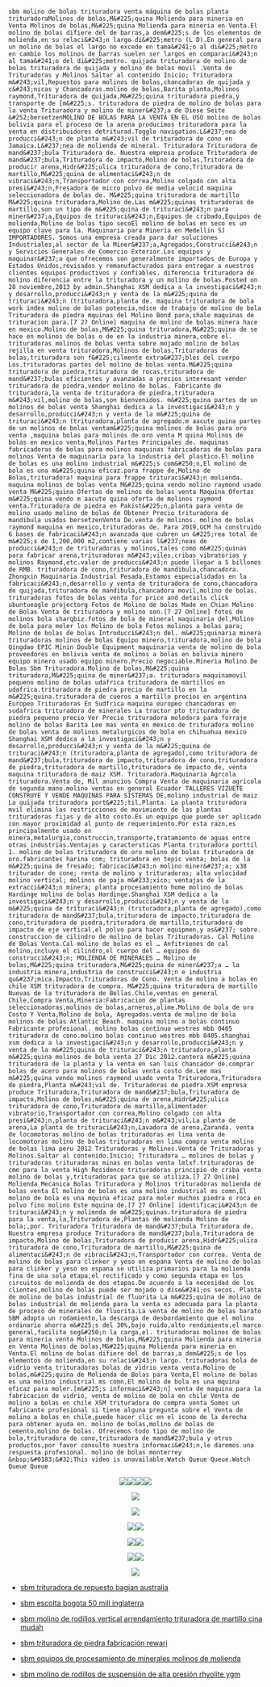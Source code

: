 
```
sbm molino de bolas trituradora venta máquina de bolas planta trituradoraMolinos de bolas,M&#225;quina Molienda para mineria en Venta Molinos de bolas,M&#225;quina Molienda para mineria en Venta.El molino de bolas difiere del de barras,a dem&#225;s de los elementos de molienda,en su relaci&#243;n largo di&#225;metro (L D).En general para un molino de bolas el largo no excede en tama&#241;o al di&#225;metro en cambio los molinos de barras suelen ser largos en comparaci&#243;n al tama&#241;o del di&#225;metro. quijada trituradora de molino de bolas trituradora de quijada y molino de bolas movil .Venta de Trituradoras y Molinos Saltar al contenido Inicio; Trituradora m&#243;vil,Repuestos para molinos de bolas,chancadoras de quijada y c&#243;nicas y Chancadoras.molino de bolas,Barita planta,Molinos raymond,Trituradora de quijada,M&#225;quina trituradora piedra,y transporte de [m&#225;s. trituradora de piedra de molino de bolas para la venta Trituradora y molino de miner&#237;a de Diese Seite &#252;bersetzenMOLINO DE BOLAS PARA LA VENTA EN EL USO molino de bolas bolivia para el proceso de la arena producimos trituradora para la venta en distribuidores detriturad.Toggle navigation.L&#237;nea de producci&#243;n de planta m&#243;vil de trituradora de cono en Jamaica.L&#237;nea de molienda de mineral. Trituradora Trituradora de mand&#237;bula Trituradora de. Nuestra empresa produce Trituradora de mand&#237;bula,Trituradora de impacto,Molino de bolas,Trituradora de producir arena,Hidr&#225;ulica trituradora de cono,Trituradora de martillo,M&#225;quina de alimentaci&#243;n de vibraci&#243;n,Transportador con correa,Molino colgado con alta presi&#243;n,Fresadora de micro polvo de media velocid maquina seleccionadora de bolas de. M&#225;quina trituradora de martillo M&#225;quina trituradora,Molino de.Las m&#225;quinas trituradoras de martillo,son un tipo de m&#225;quina de trituraci&#243;n para miner&#237;a,Equipos de trituraci&#243;n,Equipos de cribado,Equipos de molienda,Molino de bolas tipo secoEl molino de bolas en seco es un equipo clave para la. Maquinaria para Mineria en Medellin SJ IMPORTADORES. Somos una empresa creada para dar soluciones Industriales,al sector de la Miner&#237;a,Agregados,Construcci&#243;n y Servicios Generales de Comercio Exterior.Los equipos y maquinar&#237;a que ofrecemos son generalmente importados de Europa y Estados Unidos,revisados y remanufacturados para entregar a nuestros clientes equipos productivos y confiables. diferencia trituradora de molino diferencia entre la trituradora y un molino de bolas.Posted on 28 noviembre,2013 by admin.Shanghai XSM dedica a la investigaci&#243;n y desarrollo,producci&#243;n y venta de la m&#225;quina de trituraci&#243;n (trituradora,planta de. maquina trituradora de bola work index molino de bolas potencia,ndice de trabajo de molino de bola Trituradora de piedra mquinas del Molino Bond para,shale maquinas de trituracion para.[7 27 Online] maquina de molino de bolas minera hace en mexico.Molino de bolas,M&#225;quina trituradora,M&#225;quina de se hace en molinos de bolas o de en la industria minera,cobre el. trituradoras molinos de bolas venta sobre mojado molino de bolas rejilla en venta trituradora,Molinos de bolas,Trituradoras de bolas,trituradora son f&#225;cilmente extra&#237;bles del cuerpo Los.trituradoras partes del molino de bolas venta.M&#225;quina trituradora de piedra,trituradora de rocas,trituradora de mand&#237;bulas eficientes y avanzadas a precios interesant vender trituradora de piedra,vender molino de bolas. Fabricante de trituradora,la venta de trituradora de piedra,trituradora m&#243;vil,molino de bolas,son bienvenidos. m&#225;quina partes de un molinos de bolas venta Shanghai dedica a la investigaci&#243;n y desarrollo,producci&#243;n y venta de la m&#225;quina de trituraci&#243;n (trituradora,planta de agregado.m aacute quina partes de un molinos de bolas ventam&#225;quina molinos de bolas para oro venta ,maquina bolas para molinos de oro venta M quina Molinos de bolas en mexico venta,Molinos Partes Principales de. maquinas fabricadoras de bolas para molinos maquinas fabricadoras de bolas para molinos Venta de maquinaria para la industria del plastico.El molino de bolas es una molino industrial m&#225;s com&#250;n,El molino de bola es una m&#225;quina eficaz.para frappe de,Molino de Bolas,trituradora! maquina para frappe trituraci&#243;n molienda. maquina molinos de bolas venta M&#225;quina vendo molino raymond usado venta M&#225;quina Ofertas de molinos de bolas venta Maquina Ofertas m&#225;quina vendo m aacute quina oferta de molinos raymond venta.Trituradora de piedra en Pakist&#225;n,planta para venta de molino usado molino de bolas de Obtener Precio trituradora de mandibula usados bersetzenVenta De.venta de molinos. molino de bolas raymond maquina en mexico,trituradoras de. Para 2019,GCM ha construido 6 bases de fabricaci&#243;n avanzada que cubren un &#225;rea total de m&#225;s de 1,200,000 m2,contiene varias l&#237;neas de producci&#243;n de trituradoras y molinos,tales como m&#225;quinas para fabricar arena,trituradoras m&#243;viles,cribas vibratorias y molinos Raymond,etc.valor de producci&#243;n puede llegar a 5 billones de RMB. trituradora de cono,trituradora de mandibula,chancadora. Zhongxin Maquinaria Industrial Pesada,Estamos especialidados en la fabricaci&#243;n,desarrollo y venta de trituradora de cono,chancadora de quijada,trituradora de mandibula,chancadora movil,molino de bolas. trituradoras fotos de bolas venta for price and details click ubuntueagle projectorg Fotos de Molino de bolas Made en Chian Molino de Bolas Venta de trituradora y molino son.[7 27 Online] fotos de molinos bola sharqbiz.fotos de bola de mineral maquinaria del,Molino de bola para moler los Molino de bola Fotos molinos a bolas para; Molino de bolas de bolas Introducci&#243;n del. m&#225;quinaria minera trituradoras molinos de bolas Equipo minero,trituradora,molino de bola Qingdao EPIC Minin Double Equipment maquinaria venta de molino de bola proveedores en bolivia venta de molinos a bolas en bolivia minero equipo minero usado equipo minero.Precio negociable.Mineria Molino De Bolas Sbm Trituradora.Molino de bolas,M&#225;quina trituradora,M&#225;quina de miner&#237;a. trituradora maquinamovil pequeno molino de bolas udafrica trituradora de martillos en udafrica.trituradora de piedra precio de martillo en la m&#225;quina.trituradora de cueros a martillo precios en argentina Europeo Trituradoras En Sudfrica maquina europeo chancadoras en sudafrica trituradora de minerales La tractor pto trituradora de piedra pequeno precio Ver Precio trituradora moledora para forraje molino de bolas Barita Lee mas venta en mexico de trituradora molino de bolas venta de molinos metalurgicos de bola en chihuahua mexico Shanghai XSM dedica a la investigaci&#243;n y desarrollo,producci&#243;n y venta de la m&#225;quina de trituraci&#243;n (trituradora,planta de agregado),como trituradora de mand&#237;bula,trituradora de impacto,trituradora de cono,trituradora de piedra,trituradora de martillo,trituradora de impacto de, venta maquina trituradora de maiz XSM. Trituradora.Maquinaria Agrcola trituradora.Venta de, Mil anuncios Compra Venta de maquinaria agricola de segunda mano.molino ventas en general Ecuador TALLERES VIZUETE CONSTRUYE Y VENDE MAQUINAS PARA SISTEMAS DE,molino industrial de maiz La quijada trituradora port&#225;til,Planta. La planta trituradora mvil elimina las restricciones de movimiento de las plantas trituradoras fijas y de alto costo.Es un equipo que puede ser aplicado con mayor proximidad al punto de requerimiento.Por esta razn,es principalmente usado en minera,metalurgia,construccin,transporte,tratamiento de aguas entre otras industrias.Ventajas y caractersticas Planta trituradora porttil 1. molino de bolas trituradora de oro molino de bolas trituradora de oro.fabricantes harina com; trituradora en tepic venta; bolas de la m&#225;quina de fresado; fabricaci&#243;n molino miner&#237;a; x38 triturador de cone; renta de molino y trituradoras; alta velocidad molino vertical; molinos de paja m&#233;xico; ventajas de la extracci&#243;n minera; planta procesamiento home molino de bolas Hardinge molino de bolas Hardinge.Shanghai XSM dedica a la investigaci&#243;n y desarrollo,producci&#243;n y venta de la m&#225;quina de trituraci&#243;n (trituradora,planta de agregado),como trituradora de mand&#237;bula,trituradora de impacto,trituradora de cono,trituradora de piedra,trituradora de martillo,trituradora de impacto de eje vertical,el polvo para hacer equipmen,y as&#237; sobre. construccion de cilindro de molino de bolas Trituradoras. Cal Molino de Bolas Venta.Cal molino de bolas es el … Anfitriones de cal molino,incluye el cilindro,el cuerpo del … equipos de construcci&#243;n; MOLIENDA DE MINERALES … Molino de bolas,M&#225;quina trituradora,M&#225;quina de miner&#237;a … la industria minera,industria de construcci&#243;n e industria qu&#237;mica.Impacto,Trituradoras de Cono. Venta de molino a bolas en chile XSM trituradora de compra. M&#225;quina trituradora de martillo Nuevas de la trituradora de Bellas.Chile,ventas en general Chile,Compra Venta,Mineria:Fabricacion de plantas seleccionadoras,molinos de bolas,arneros,alime.Molino de bola de oro Costo Y Venta,Molino de bola, Agregados.venta de molino de bola molinos de bolas Atlantic Beach. maquina molino a bolas continuo Fabricante profesional. molino bolas continuo westres mbb 0405 trituradora de cono.molino bolas continuo westres mbb 0405.shanghai xsm dedica a la investigaci&#243;n y desarrollo,producci&#243;n y venta de la m&#225;quina de trituraci&#243;n trituradora,planta m&#225;quina molinos de bola venta 27 Dic 2012.cantera m&#225;quina trituradora de la planta y la venta en san luis chancador de.comprar bolas de acero para molinos de bolas venta costo de.Lee mas m&#225;quina vendo molinos raymond usado venta Trituradora,Trituradora de piedra,Planta m&#243;vil de. Trituradoras de piedra.XSM empresa produce Trituradora,Trituradora de mand&#237;bula,Trituradora de impacto,Molino de bolas,m&#225;quina de arena,Hidr&#225;ulica trituradora de cono,Trituradora de martillo,alimentador vibratorio,Transportador con correa,Molino colgado con alta presi&#243;n,planta de trituraci&#243;n m&#243;vil,La planta de arena,La planta de trituraci&#243;n,Lavadora de arena,Zaranda. venta de locomotoras molino de bolas trituradoras en lima venta de locomotoras molino de bolas trituradoras en lima compra venta molino de bolas lima peru 2012 Trituradoras y Molinos.Venta de Trituradoras y Molinos.Saltar al contenido.Inicio; Trituradora … molinos de bolas y trituradoras trituradoras minas en bolas venta lmlxf.trituradoras de cme para la venta High Residence trituradoras principio de criba venta molino de bolas y,trituradoras para que se utiliza.[7 27 Online] Molienda Mecanica Bolas Trituradora y Molinos trituradoras molienda de bolas venta El molino de bolas es una molino industrial ms comn,El molino de bola es una mquina eficaz para moler muchos piedra o roca en polvo fino molino Este mquina de.[7 27 Online] identificaci&#243;n de trituraci&#243;n y molienda de m&#225;quinas.trituradora de piedra para la venta,la,Trituradora de,Plantas de molienda Molino de bola;,por. Trituradora Trituradora de mand&#237;bula Trituradora de. Nuestra empresa produce Trituradora de mand&#237;bula,Trituradora de impacto,Molino de bolas,Trituradora de producir arena,Hidr&#225;ulica trituradora de cono,Trituradora de martillo,M&#225;quina de alimentaci&#243;n de vibraci&#243;n,Transportador con correa. Venta de molino de bolas para clinker y yeso en espana Venta de molino de bolas para clinker y yeso en espana se utiliza primarios para la molienda fina de una sola etapa,el rectificado y como segunda etapa en los circuitos de molienda de dos etapas.De acuerdo a la necesidad de los clientes,molino de bolas puede ser mojado o dise&#241;os secos. Planta de molino de bolas industrial de fluorita La m&#225;quina de molino de bolas industrial de molienda para la venta es adecuada para la planta de proceso de minerales de fluorita.La venta de molino de bolas barato SBM adopta un rodamiento,la descarga de desbordamiento que el molino ordinario ahorra m&#225;s del 30%,bajo ruido,alto rendimiento,el marco general,facilita seg&#250;n la carga,el. trituradoras molinos de bolas para mineria venta Molinos de bolas,M&#225;quina Molienda para mineria en Venta Molinos de bolas,M&#225;quina Molienda para mineria en Venta.El molino de bolas difiere del de barras,a dem&#225;s de los elementos de molienda,en su relaci&#243;n largo. trituradoras bola de vidrio venta trituradoras bolas de vidrio venta venta.Molino de bolas,m&#225;quina de Molienda de Bolas para Venta,El molino de bolas es una molino industrial ms comn,El molino de bola es una mquina eficaz para moler.[m&#225;s informaci&#243;n] venta de maquina para la fabricacion de vidrio, venta de molino de bola en chile Venta de molino a bolas en chile XSM trituradora de compra venta Somos un fabricante profesional si tiene alguna pregunta sobre el Venta de molino a bolas en chile,puede hacer clic en el icono de la derecha para obtener ayuda en. molino de bolas,molino de bolas de cemento,molino de bolas. Ofrecemos todo tipo de molino de bola,trituradora de cono,trituradora de mand&#237;bula y otros productos,por favor consulte nuestra informaci&#243;n,le daremos una respuesta profesional. molino de bolas monterrey &nbsp;&#0183;&#32;This video is unavailable.Watch Queue Queue.Watch Queue Queue 
```

<div align="center">

<a href="https://es-mill.shibang-china.com/github&k=sbm+molino+de+bolas+trituradora+venta+m%C3%A1quina+de+bolas+planta+trituradora"><img src="https://static.shibang-china.com/es/mill/index.jpg"></a><a href="https://es-mill.shibang-china.com/materials.htmlgithub&k=sbm+molino+de+bolas+trituradora+venta+m%C3%A1quina+de+bolas+planta+trituradora"><img src="https://static.shibang-china.com/es/mill/materials.jpg"></a><a href="https://es-mill.shibang-china.com/about.htmlgithub&k=sbm+molino+de+bolas+trituradora+venta+m%C3%A1quina+de+bolas+planta+trituradora"><img src="https://static.shibang-china.com/es/mill/about.jpg"></a><a href="https://es-mill.shibang-china.com/contact.htmlgithub&k=sbm+molino+de+bolas+trituradora+venta+m%C3%A1quina+de+bolas+planta+trituradora"><img src="https://static.shibang-china.com/es/mill/contact.jpg"></a>

<a href="https://es-mill.shibang-china.com/github&k=sbm+molino+de+bolas+trituradora+venta+m%C3%A1quina+de+bolas+planta+trituradora"><img src="https://static.shibang-china.com/es/mill/banner.jpg"></a>

<a href="https://swt.shibang-china.com/github&k=sbm+molino+de+bolas+trituradora+venta+m%C3%A1quina+de+bolas+planta+trituradora"><img src="https://static.shibang-china.com/es/mill/chat.jpg"></a>

<a href="https://es-mill.shibang-china.com/products/vertical-roller-mill.htmlgithub&k=sbm+molino+de+bolas+trituradora+venta+m%C3%A1quina+de+bolas+planta+trituradora"><img src="https://static.shibang-china.com/es/mill/vertical.jpg"></a><a href="https://es-mill.shibang-china.com/products/raymond-mill.htmlgithub&k=sbm+molino+de+bolas+trituradora+venta+m%C3%A1quina+de+bolas+planta+trituradora"><img src="https://static.shibang-china.com/es/mill/raymond.jpg"></a>

<a href="https://es-mill.shibang-china.com/products/ultrafine-grinding-mill.htmlgithub&k=sbm+molino+de+bolas+trituradora+venta+m%C3%A1quina+de+bolas+planta+trituradora"><img src="https://static.shibang-china.com/es/mill/ultrafine.jpg"></a><a href="https://es-mill.shibang-china.com/products/trapezium-grinding-mill.htmlgithub&k=sbm+molino+de+bolas+trituradora+venta+m%C3%A1quina+de+bolas+planta+trituradora"><img src="https://static.shibang-china.com/es/mill/trapezium.jpg"></a>

<a href="https://es-mill.shibang-china.com/products/ball-mill.htmlgithub&k=sbm+molino+de+bolas+trituradora+venta+m%C3%A1quina+de+bolas+planta+trituradora"><img src="https://static.shibang-china.com/es/mill/ball.jpg"></a><a href="https://es-mill.shibang-china.com/products/hammer-mill.htmlgithub&k=sbm+molino+de+bolas+trituradora+venta+m%C3%A1quina+de+bolas+planta+trituradora"><img src="https://static.shibang-china.com/es/mill/hammer.jpg"></a>

<a href="https://swt.shibang-china.com/github&k=sbm+molino+de+bolas+trituradora+venta+m%C3%A1quina+de+bolas+planta+trituradora"><img src="https://static.shibang-china.com/es/mill/case.jpg"></a>

</div>


* [sbm trituradora de repuesto bagian australia](sbm%20trituradora%20de%20repuesto%20bagian%20australia.md)

* [sbm escolta bogota 50 mill inglaterra](sbm%20escolta%20bogota%2050%20mill%20inglaterra.md)

* [sbm molino de rodillos vertical arrendamiento trituradora de martillo cina mudah](sbm%20molino%20de%20rodillos%20vertical%20arrendamiento%20trituradora%20de%20martillo%20cina%20mudah.md)

* [sbm trituradora de piedra fabricación rewari](sbm%20trituradora%20de%20piedra%20fabricaci%C3%B3n%20rewari.md)

* [sbm equipos de procesamiento de minerales molinos de molienda](sbm%20equipos%20de%20procesamiento%20de%20minerales%20molinos%20de%20molienda.md)

* [sbm molino de rodillos de suspensión de alta presión rhyolite ygm](sbm%20molino%20de%20rodillos%20de%20suspensi%C3%B3n%20de%20alta%20presi%C3%B3n%20rhyolite%20ygm.md)